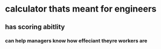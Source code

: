 # calculator thats meant for engineers

## has scoring abitlity

### can help managers know how effeciant theyre workers are

